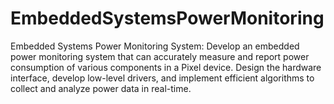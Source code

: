 # EmbeddedSystemsPowerMonitoring
Embedded Systems Power Monitoring System: Develop an embedded power monitoring system that can accurately measure and report power consumption of various components in a Pixel device. Design the hardware interface, develop low-level drivers, and implement efficient algorithms to collect and analyze power data in real-time.
